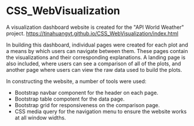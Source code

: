 # CSS_WebVisualization

A visualization dashboard website is created for the "API World Weather" project. 
https://tinahuangyt.github.io/CSS_WebVisualization/index.html

In building this dashboard, individual pages were created for each plot and a means by which users can navigate between them. These pages contain the visualizations and their corresponding explanations. A landing page is also included, where users can see a comparison of all of the plots, and another page where users can view the raw data used to build the plots.

In constructing the website, a number of tools were used:
- Bootstrap navbar component for the header on each page.
- Bootstrap table compotent for the data page.
- Bootstrap grid for responsiveness on the comparison page.
- CSS media query for the navigation menu to ensure the website works at all window widths. 
